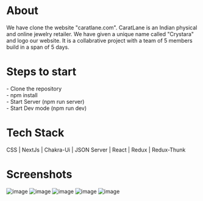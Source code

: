 
<h1>About</h1>
We have clone the website "caratlane.com". CaratLane is an Indian physical and online jewelry retailer. We have given a unique name called "Crystara" and logo our website. It is a collabrative project with a team of 5 members build in a span of 5 days. 

<h1>Steps to start</h1>
- Clone the repository<br/>
- npm install<br/>
- Start Server (npm run server)<br/>
- Start Dev mode (npm run dev)<br/>


<h1>Tech Stack</h1>
CSS  |  NextJs  |  Chakra-Ui  |  JSON Server  |  React  |  Redux  |  Redux-Thunk 




<h1>Screenshots</h1>

![image](https://user-images.githubusercontent.com/107555012/221481882-b81fa6b0-7a9e-4024-a9e8-2c957076a65a.png)
![image](https://user-images.githubusercontent.com/107555012/221482169-6ba59008-2a5c-4663-a229-3fddf9e3fe08.png)
![image](https://user-images.githubusercontent.com/107555012/221482281-0f53b5da-27c8-440f-9311-5fccecb893b2.png)
![image](https://user-images.githubusercontent.com/107555012/221482695-d0b1bf04-e5ce-4201-8101-bee2a41fa309.png)
![image](https://user-images.githubusercontent.com/107555012/221484812-88e75954-7030-4026-9166-5a20490021b0.png)



